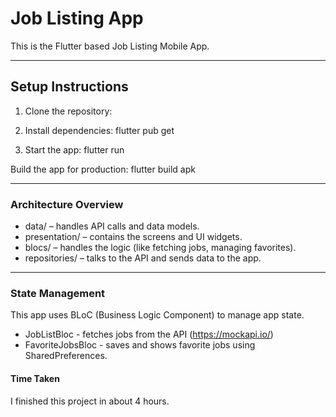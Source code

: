 # Job Listing App

This is the Flutter based Job Listing Mobile App.

---

## **Setup Instructions**

1. Clone the repository:

2. Install dependencies:
    flutter pub get

3. Start the app: 
    flutter run

Build the app for production:
    flutter build apk

---

### Architecture Overview

- data/ – handles API calls and data models.
- presentation/ – contains the screens and UI widgets.
- blocs/ – handles the logic (like fetching jobs, managing favorites).
- repositories/ – talks to the API and sends data to the app.

---

### State Management

This app uses BLoC (Business Logic Component) to manage app state.
- JobListBloc - fetches jobs from the API (https://mockapi.io/)
- FavoriteJobsBloc - saves and shows favorite jobs using SharedPreferences.

#### Time Taken
I finished this project in about 4 hours.